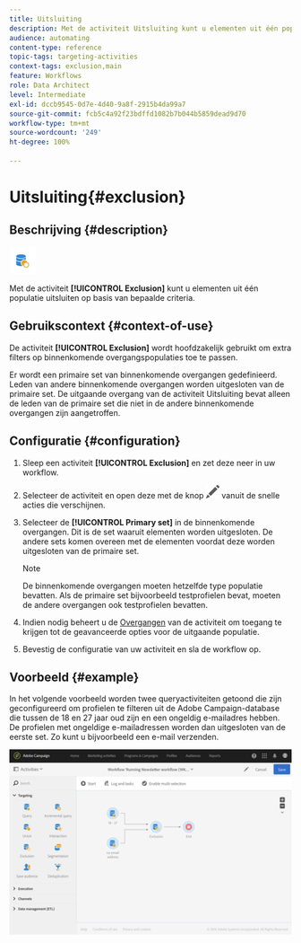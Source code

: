 ```yaml
---
title: Uitsluiting
description: Met de activiteit Uitsluiting kunt u elementen uit één populatie uitsluiten op basis van bepaalde criteria.
audience: automating
content-type: reference
topic-tags: targeting-activities
context-tags: exclusion,main
feature: Workflows
role: Data Architect
level: Intermediate
exl-id: dccb9545-0d7e-4d40-9a8f-2915b4da99a7
source-git-commit: fcb5c4a92f23bdffd1082b7b044b5859dead9d70
workflow-type: tm+mt
source-wordcount: '249'
ht-degree: 100%

---
```


# Uitsluiting{#exclusion}

## Beschrijving {#description}

![](assets/exclusion.png)

Met de activiteit **[!UICONTROL Exclusion]** kunt u elementen uit één populatie uitsluiten op basis van bepaalde criteria.

## Gebruikscontext {#context-of-use}

De activiteit **[!UICONTROL Exclusion]** wordt hoofdzakelijk gebruikt om extra filters op binnenkomende overgangspopulaties toe te passen.

Er wordt een primaire set van binnenkomende overgangen gedefinieerd. Leden van andere binnenkomende overgangen worden uitgesloten van de primaire set. De uitgaande overgang van de activiteit Uitsluiting bevat alleen de leden van de primaire set die niet in de andere binnenkomende overgangen zijn aangetroffen.

## Configuratie {#configuration}

1. Sleep een activiteit **[!UICONTROL Exclusion]** en zet deze neer in uw workflow.
1. Selecteer de activiteit en open deze met de knop ![](assets/edit_darkgrey-24px.png) vanuit de snelle acties die verschijnen.
1. Selecteer de **[!UICONTROL Primary set]** in de binnenkomende overgangen. Dit is de set waaruit elementen worden uitgesloten. De andere sets komen overeen met de elementen voordat deze worden uitgesloten van de primaire set.

   >[!NOTE]
   >
   >De binnenkomende overgangen moeten hetzelfde type populatie bevatten. Als de primaire set bijvoorbeeld testprofielen bevat, moeten de andere overgangen ook testprofielen bevatten.

1. Indien nodig beheert u de [Overgangen](../../automating/using/activity-properties.md) van de activiteit om toegang te krijgen tot de geavanceerde opties voor de uitgaande populatie.
1. Bevestig de configuratie van uw activiteit en sla de workflow op.

## Voorbeeld {#example}

In het volgende voorbeeld worden twee queryactiviteiten getoond die zijn geconfigureerd om profielen te filteren uit de Adobe Campaign-database die tussen de 18 en 27 jaar oud zijn en een ongeldig e-mailadres hebben. De profielen met ongeldige e-mailadressen worden dan uitgesloten van de eerste set. Zo kunt u bijvoorbeeld een e-mail verzenden.

![](assets/wkf_exclusion_example.png)
